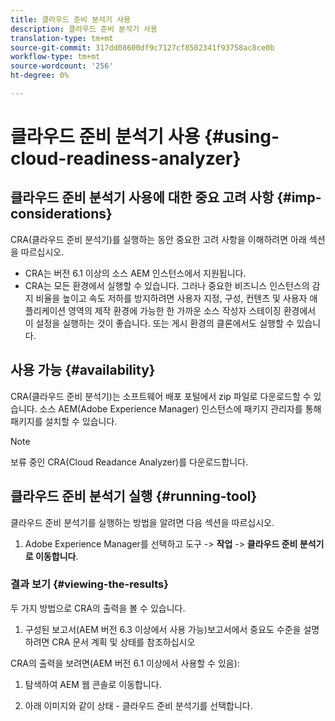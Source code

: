 ```yaml
---
title: 클라우드 준비 분석기 사용
description: 클라우드 준비 분석기 사용
translation-type: tm+mt
source-git-commit: 317dd08600df9c7127cf8502341f93758ac8ce0b
workflow-type: tm+mt
source-wordcount: '256'
ht-degree: 0%

---
```



# 클라우드 준비 분석기 사용 {#using-cloud-readiness-analyzer}

## 클라우드 준비 분석기 사용에 대한 중요 고려 사항 {#imp-considerations}

CRA(클라우드 준비 분석기)를 실행하는 동안 중요한 고려 사항을 이해하려면 아래 섹션을 따르십시오.

* CRA는 버전 6.1 이상의 소스 AEM 인스턴스에서 지원됩니다.
* CRA는 모든 환경에서 실행할 수 있습니다. 그러나 중요한 비즈니스 인스턴스의 감지 비율을 높이고 속도 저하를 방지하려면 사용자 지정, 구성, 컨텐츠 및 사용자 애플리케이션 영역의 제작 환경에 가능한 한 가까운 소스 작성자 스테이징 환경에서 이 설정을 실행하는 것이 좋습니다. 또는 게시 환경의 클론에서도 실행할 수 있습니다.

## 사용 가능 {#availability}

CRA(클라우드 준비 분석기)는 소프트웨어 배포 포털에서 zip 파일로 다운로드할 수 있습니다. 소스 AEM(Adobe Experience Manager) 인스턴스에 패키지 관리자를 통해 패키지를 설치할 수 있습니다.

>[!NOTE]
>보류 중인 CRA(Cloud Readance Analyzer)를 다운로드합니다.

## 클라우드 준비 분석기 실행 {#running-tool}

클라우드 준비 분석기를 실행하는 방법을 알려면 다음 섹션을 따르십시오.

1. Adobe Experience Manager를 선택하고 도구 -> **작업** -> **클라우드 준비 분석기로 이동합니다**.

### 결과 보기 {#viewing-the-results}

두 가지 방법으로 CRA의 출력을 볼 수 있습니다.

1. 구성된 보고서(AEM 버전 6.3 이상에서 사용 가능)보고서에서 중요도 수준을 설명하려면 CRA 문서 계획 및 상태를 참조하십시오

CRA의 출력을 보려면(AEM 버전 6.1 이상에서 사용할 수 있음):

1. 탐색하여 AEM 웹 콘솔로 이동합니다.

1. 아래 이미지와 같이 상태 - 클라우드 준비 분석기를 선택합니다.